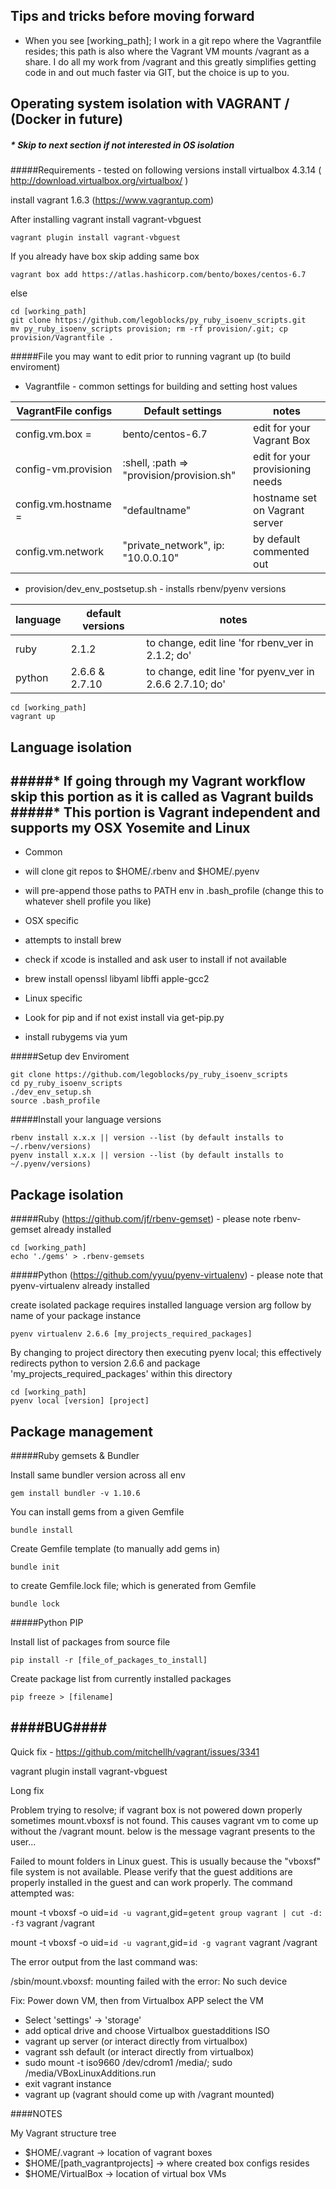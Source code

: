Tips and tricks before moving forward
-
* When you see [working_path]; I work in a git repo where the Vagrantfile resides; this path is also where the Vagrant VM mounts /vagrant as a share.  I do all my work from /vagrant and this greatly simplifies getting code in and out much faster via GIT, but the choice is up to you.

Operating system isolation with VAGRANT / (Docker in future)
---------------
##### * Skip to next section if not interested in OS isolation
 
#####Requirements - tested on following versions
install virtualbox 4.3.14 ( http://download.virtualbox.org/virtualbox/ )

install vagrant 1.6.3 (https://www.vagrantup.com)

After installing vagrant install vagrant-vbguest

    vagrant plugin install vagrant-vbguest

If you already have box skip adding same box

    vagrant box add https://atlas.hashicorp.com/bento/boxes/centos-6.7

else    

    cd [working_path]
    git clone https://github.com/legoblocks/py_ruby_isoenv_scripts.git 
    mv py_ruby_isoenv_scripts provision; rm -rf provision/.git; cp provision/Vagrantfile .
    
#####File you may want to edit prior to running vagrant up (to build enviroment)

* Vagrantfile - common settings for building and setting host values

VagrantFile configs | Default settings| notes
------------|--------|----------
config.vm.box = | bento/centos-6.7 | edit for your Vagrant Box
config-vm.provision | :shell, :path => "provision/provision.sh" | edit for your provisioning needs
config.vm.hostname = | "defaultname" | hostname set on Vagrant server
config.vm.network | "private_network", ip: "10.0.0.10" | by default commented out

*  provision/dev_env_postsetup.sh - installs rbenv/pyenv versions

language | default versions | notes
------------|--------|----------
ruby | 2.1.2 | to change, edit line 'for rbenv_ver in 2.1.2; do'
python | 2.6.6 & 2.7.10 | to change, edit line 'for pyenv_ver in 2.6.6 2.7.10; do'

    cd [working_path]
    vagrant up

Language isolation
-
#####* If going through my Vagrant workflow skip this portion as it is called as Vagrant builds 
#####* This portion is Vagrant independent and supports my OSX Yosemite and Linux
-
* Common
 * will clone git repos to $HOME/.rbenv and $HOME/.pyenv
 * will pre-append those paths to PATH env in .bash_profile  (change this to whatever shell profile you like)

* OSX specific
 * attempts to install brew
 * check if xcode is installed and ask user to install if not available
 * brew install openssl libyaml libffi apple-gcc2

* Linux specific
 * Look for pip and if not exist install via get-pip.py
 * install rubygems via yum

#####Setup dev Enviroment 

    git clone https://github.com/legoblocks/py_ruby_isoenv_scripts
    cd py_ruby_isoenv_scripts
    ./dev_env_setup.sh
    source .bash_profile

#####Install your language versions 

    rbenv install x.x.x || version --list (by default installs to ~/.rbenv/versions)
    pyenv install x.x.x || version --list (by default installs to ~/.pyenv/versions)
 
Package isolation
-
#####Ruby  (https://github.com/jf/rbenv-gemset) - please note rbenv-gemset already installed
    
    cd [working_path]
    echo './gems' > .rbenv-gemsets

#####Python (https://github.com/yyuu/pyenv-virtualenv) - please note that pyenv-virtualenv already installed

create isolated package requires installed language version arg follow by name of your package instance
    
    pyenv virtualenv 2.6.6 [my_projects_required_packages]

By changing to project directory then executing pyenv local;  this effectively redirects python to version 2.6.6 and package 'my_projects_required_packages' within this directory

    cd [working_path]
    pyenv local [version] [project]
 
Package management
-

#####Ruby gemsets & Bundler

Install same bundler version across all env

    gem install bundler -v 1.10.6

You can install gems from a given Gemfile
    
    bundle install 
    
Create Gemfile template (to manually add gems in)

    bundle init

to create Gemfile.lock file; which is generated from Gemfile

    bundle lock

#####Python PIP 

Install list of packages from source file

    pip install -r [file_of_packages_to_install]

Create package list from currently installed packages

    pip freeze > [filename]


####BUG####
-
Quick fix - https://github.com/mitchellh/vagrant/issues/3341

vagrant plugin install vagrant-vbguest

Long fix

Problem trying to resolve;  if vagrant box is not powered down properly sometimes mount.vboxsf is not found. This causes vagrant vm to come up without the /vagrant mount.  below is the message vagrant presents to the user...

 Failed to mount folders in Linux guest. This is usually because
 the "vboxsf" file system is not available. Please verify that
 the guest additions are properly installed in the guest and
 can work properly. The command attempted was:

 mount -t vboxsf -o uid=`id -u vagrant`,gid=`getent group vagrant | cut -d: -f3` vagrant /vagrant

 mount -t vboxsf -o uid=`id -u vagrant`,gid=`id -g vagrant` vagrant /vagrant

 The error output from the last command was:

 /sbin/mount.vboxsf: mounting failed with the error: No such device

Fix:  Power down VM, then from  Virtualbox APP select the VM
* Select 'settings' -> 'storage'
* add optical drive and choose Virtualbox guestadditions ISO
* vagrant up server (or interact directly from virtualbox)
* vagrant ssh default (or interact directly from virtualbox)
* sudo mount -t iso9660 /dev/cdrom1 /media/; sudo /media/VBoxLinuxAdditions.run 
* exit vagrant instance
* vagrant up (vagrant should come up with /vagrant mounted)

####NOTES

My Vagrant structure tree
* $HOME/.vagrant -> location of vagrant boxes 
* $HOME/[path_vagrantprojects] -> where created box configs resides
* $HOME/VirtualBox -> location of virtual box VMs 

